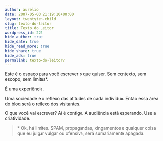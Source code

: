 ```yaml
---
author: aurelio
date: 2007-05-03 21:19:10+00:00
layout: twentyten-child
slug: texto-do-leitor
title: Texto do Leitor
wordpress_id: 222
hide_author: true
hide_date: true
hide_read_more: true
hide_share: true
hide_ads: true
permalink: texto-do-leitor/
---
```


Este é o espaço para você escrever o que quiser.
Sem contexto, sem escopo, sem limites*.

É uma experiência.

Uma sociedade é o reflexo das atitudes de cada indivíduo.
Então essa área do blog será o reflexo dos visitantes.

O que você vai escrever?
Aí é contigo.
A audiência está esperando.
Use a criatividade.

<!-- Se quiser acompanhar novidades nessa página, [assine esse Feed](http://aurelio.net/texto-do-leitor/feed/). -->

> \* Ok, há limites. SPAM, propagandas, xingamentos e qualquer coisa que eu julgar vulgar ou ofensiva, será sumariamente apagada.
